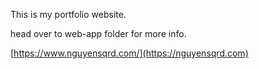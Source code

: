 This is my portfolio website.

head over to web-app folder for more info.

[https://www.nguyensqrd.com/](https://nguyensqrd.com)
